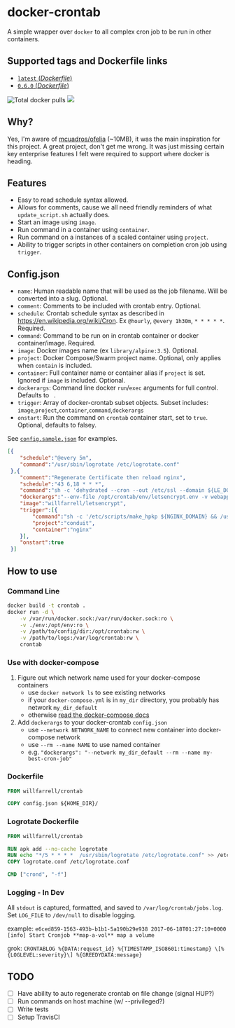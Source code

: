 # docker-crontab

A simple wrapper over `docker` to all complex cron job to be run in other containers.

## Supported tags and Dockerfile links

-	[`latest` (*Dockerfile*)](https://github.com/willfarrell/docker-crontab/blob/master/Dockerfile)
-	[`0.6.0` (*Dockerfile*)](https://github.com/willfarrell/docker-crontab/blob/0.6.0/Dockerfile)

![](https://img.shields.io/docker/pulls/willfarrell/crontab "Total docker pulls") [![](https://images.microbadger.com/badges/image/willfarrell/crontab.svg)](http://microbadger.com/images/willfarrell/crontab "Get your own image badge on microbadger.com")

## Why?
Yes, I'm aware of [mcuadros/ofelia](https://github.com/mcuadros/ofelia) (~10MB), it was the main inspiration for this project. 
A great project, don't get me wrong. It was just missing certain key enterprise features I felt were required to support where docker is heading.

## Features
- Easy to read schedule syntax allowed.
- Allows for comments, cause we all need friendly reminders of what `update_script.sh` actually does.
- Start an image using `image`.
- Run command in a container using `container`.
- Run command on a instances of a scaled container using `project`.
- Ability to trigger scripts in other containers on completion cron job using `trigger`.

## Config.json
- `name`: Human readable name that will be used as the job filename. Will be converted into a slug. Optional.
- `comment`: Comments to be included with crontab entry. Optional.
- `schedule`: Crontab schedule syntax as described in https://en.wikipedia.org/wiki/Cron. Ex `@hourly`, `@every 1h30m`, `* * * * *`. Required.
- `command`: Command to be run on in crontab container or docker container/image. Required.
- `image`: Docker images name (ex `library/alpine:3.5`). Optional.
- `project`: Docker Compose/Swarm project name. Optional, only applies when `contain` is included.
- `container`: Full container name or container alias if `project` is set. Ignored if `image` is included. Optional.
- `dockerargs`: Command line docker `run`/`exec` arguments for full control. Defaults to ` `.
- `trigger`: Array of docker-crontab subset objects. Subset includes: `image`,`project`,`container`,`command`,`dockerargs` 
- `onstart`: Run the command on `crontab` container start, set to `true`. Optional, defaults to falsey.

See [`config.sample.json`](https://github.com/willfarrell/docker-crontab/blob/master/config.sample.json) for examples.

```json
[{
 	"schedule":"@every 5m",
 	"command":"/usr/sbin/logrotate /etc/logrotate.conf"
 },{
 	"comment":"Regenerate Certificate then reload nginx",
 	"schedule":"43 6,18 * * *",
 	"command":"sh -c 'dehydrated --cron --out /etc/ssl --domain ${LE_DOMAIN} --challenge dns-01 --hook dehydrated-dns'",
 	"dockerargs":"--env-file /opt/crontab/env/letsencrypt.env -v webapp_nginx_tls_cert:/etc/ssl -v webapp_nginx_acme_challenge:/var/www/.well-known/acme-challenge",
 	"image":"willfarrell/letsencrypt",
 	"trigger":[{
 		"command":"sh -c '/etc/scripts/make_hpkp ${NGINX_DOMAIN} && /usr/sbin/nginx -t && /usr/sbin/nginx -s reload'",
 		"project":"conduit",
 		"container":"nginx"
 	}],
 	"onstart":true
 }]
```

## How to use

### Command Line

```bash
docker build -t crontab .
docker run -d \
    -v /var/run/docker.sock:/var/run/docker.sock:ro \
    -v ./env:/opt/env:ro \
    -v /path/to/config/dir:/opt/crontab:rw \
    -v /path/to/logs:/var/log/crontab:rw \
    crontab
```

### Use with docker-compose

1. Figure out which network name used for your docker-compose containers
	* use `docker network ls` to see existing networks
	* if your `docker-compose.yml` is in `my_dir` directory, you probably has network `my_dir_default`
	* otherwise [read the docker-compose docs](https://docs.docker.com/compose/networking/)
2. Add `dockerargs` to your docker-crontab `config.json`
	* use `--network NETWORK_NAME` to connect new container into docker-compose network
	* use `--rm --name NAME` to use named container
	* e.g. `"dockerargs": "--network my_dir_default --rm --name my-best-cron-job"`

### Dockerfile

```Dockerfile
FROM willfarrell/crontab

COPY config.json ${HOME_DIR}/

```

### Logrotate Dockerfile

```Dockerfile
FROM willfarrell/crontab

RUN apk add --no-cache logrotate
RUN echo "*/5 *	* * *  /usr/sbin/logrotate /etc/logrotate.conf" >> /etc/crontabs/logrotate
COPY logrotate.conf /etc/logrotate.conf

CMD ["crond", "-f"]
```

### Logging - In Dev

All `stdout` is captured, formatted, and saved to `/var/log/crontab/jobs.log`. Set `LOG_FILE` to `/dev/null` to disable logging.

example: `e6ced859-1563-493b-b1b1-5a190b29e938 2017-06-18T01:27:10+0000 [info] Start Cronjob **map-a-vol** map a volume`

grok: `CRONTABLOG %{DATA:request_id} %{TIMESTAMP_ISO8601:timestamp} \[%{LOGLEVEL:severity}\] %{GREEDYDATA:message}`

## TODO
- [ ] Have ability to auto regenerate crontab on file change (signal HUP?)
- [ ] Run commands on host machine (w/ --privileged?)
- [ ] Write tests
- [ ] Setup TravisCI
